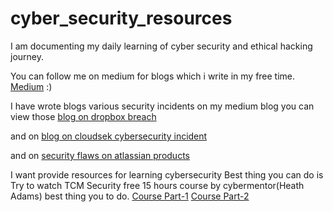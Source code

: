 # cyber_security_resources
I am documenting my daily learning of cyber security and ethical hacking journey. 

You can follow me on medium for blogs which i write in my free time. 
<a href="https://medium.com/@poshithkumar999">Medium</a> :)

I have wrote blogs various security incidents on my medium blog you can view those
<a href="https://medium.com/@poshithkumar999/dropbox-breach-7dc9dc1b88e1">blog on dropbox breach</a>

and on <a href="https://medium.com/@poshithkumar999/cloudsek-cybersecurity-incident-596a25cffc33">blog on cloudsek cybersecurity incident</a>

and on <a href="https://medium.com/@poshithkumar999/security-flaw-in-atlassian-products-492e22570640">security flaws on atlassian products</a>

I want provide resources for learning cybersecurity 
Best thing you can do is Try to watch TCM Security free 15 hours course by cybermentor(Heath Adams) best thing you to do. 
<a href="https://www.youtube.com/watch?v=3FNYvj2U0HM&t=8s">Course Part-1</a>
<a href="https://www.youtube.com/watch?v=sH4JCwjybGs">Course Part-2</a>
